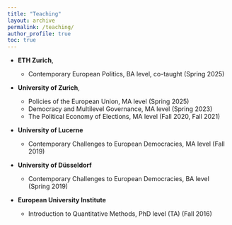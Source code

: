 ```yaml
---
title: "Teaching"
layout: archive
permalink: /teaching/
author_profile: true
toc: true
---
```


- **ETH Zurich**, 
    - Contemporary European Politics, BA level, co-taught (Spring 2025)

- **University of Zurich**, 
    - Policies of the European Union, MA level (Spring 2025)
    - Democracy and Multilevel Governance, MA level (Spring 2023)
    - The Political Economy of Elections, MA level (Fall 2020, Fall 2021)

- **University of Lucerne**
    - Contemporary Challenges to European Democracies, MA level (Fall 2019)

- **University of Düsseldorf**
    - Contemporary Challenges to European Democracies, BA level (Spring 2019)

- **European University Institute**
    - Introduction to Quantitative Methods, PhD level (TA) (Fall 2016)